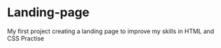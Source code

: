 # Landing-page
My first project creating a landing page to improve my skills in HTML and CSS
Practise 